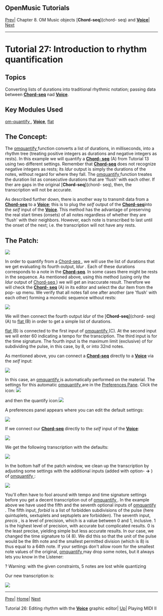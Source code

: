 OpenMusic Tutorials  
---  
[Prev](tut.gen.26)| Chapter 8. OM Music objects [**Chord-seq**](chord-
seq) and [**Voice**](voice)| [Next](tut.gen.28-29)  
  
* * *

# Tutorial 27: Introduction to rhythm quantification

## Topics

Converting lists of durations into traditional rhythmic notation; passing data
between [**Chord-seq**](chord-seq) nad [**Voice**](voice).

## Key Modules Used

[ om-quantify ](omquantify), [**Voice**](voice),
[ flat ](flatlisp)

## The Concept:

The [ omquantify ](omquantify) function converts a list of durations, in
milliseconds, into a rhythm tree (treating positive integers as durations and
negative integers as rests). In this example we will quantify a [**Chord-
seq**](chord-seq) (A) from Tutorial 13 using two different settings.
Remember that [**Chord-seq**](chord-seq) does not recognize negative
integers as rests; its  _ldur_  output is simply the durations of the notes,
without regard for where they fall. The [ omquantify ](omquantify)
function treates the duration list as consecutive durations that are 'flush'
with each other. If ther are gaps in the original [**Chord-seq**](chord-
seq), then, the transcription will not be accurate.

As described further down, there is another way to transmit data from a
[**Chord-seq**](chord-seq) to a [**Voice**](voice); this is to plug
the  _self_  output of the [**Chord-seq**](chord-seq)into the  _self_ 
input of the [**Voice**](voice). This method has the advantage of
preserving the real start times (onsets) of all notes regardless of whether
they are 'flush' with their neighbors. However, each note is transcribed to
last until the onset of the next; i.e. the transcription will not have any
rests.

## The Patch:

![](figures/tutorials/general/27a.png)

In order to quantify from a [ Chord-seq ](chord-seq), we will use the
list of durations that we get evaluating its fourth output,  _ldur_ . Each of
these durations corresponds to a note in the [**Chord-seq**](chord-seq).
In some cases there might be rests in the sequence. As mentioned above, using
this method (using only the  _ldur_  output of [ Chord-seq ](chord-seq))
we will get an inaccurate result. Therefore we will check the [**Chord-
seq**](chord-seq) (A) in its editor and select the dur item from the pop-
up menu. We verify that all notes fall one after another (are 'flush' with
each other) forming a monodic sequence without rests:

![](figures/tutorials/general/27b.png)

We will then connect the fourth output  _ldur_  of the [**Chord-seq**](chord-
seq) (A) to [ flat ](flatlisp) (B) in order to get a simple list of
durations.

[ flat ](flatlisp) (B) is connected to the first input of
[ omquantify ](omquantify) (C). At the second input we will enter 60
indicating a tempo for the transciption. The third input is for the time
signature. The fourth input is the maximum limit (exclusive) of for
subdividing the pulse, in this case, by 8, or into 32nd notes.

As mentioned above, you can connect a [**Chord-seq**](chord-seq) directly
to a [**Voice**](voice) via the  _self_  input:

![](figures/tutorials/general/27d.png)

In this case, an [ omquantify ](omquantify) is automatically performed on
the material. The settings for this automatic [ omquantify ](omquantify)
are in the [Preferences Pane](concepts.preferences). Click the icon:
![](figures/tutorials/general/27e.png)

and then the quantify icon:![](figures/tutorials/general/27f.png)

A preferences panel appears where you can edit the default settings:

![](figures/tutorials/general/27g.png)

If we connect our [**Chord-seq**](chord-seq) directly to the  _self_ 
input of the [**Voice**](voice):

![](figures/tutorials/general/27d.png)

We get the following transcription with the defaults:

![](figures/tutorials/general/27c.png)

In the bottom half of the patch window, we clean up the transcription by
adjusting some settings with the additional inputs (added with option- **->**
) of [ omquantify ](omquantify):

![](figures/tutorials/general/27h.png)

You'll often have to fool around with tempo and time signature settings before
you get a decent transcription out of [ omquantify ](omquantify). In the
example above we have used the fifth and the seventh optional inputs of
[ omquantify ](omquantify). The fifth input,  _forbid_  is a list of
forbidden subdivisions of the pulse (here quintuplets, sextuplets and
septuplets are forbidden). The seventh input,  _precis_  , is a level of
precision, which is a value between 0 and 1, inclusive. 1 is the highest level
of precision, with accurate but complicated results. 0 is the least precise,
yielding simple but less accurate results. In our case, we changed the time
signature to (4 8). We did this so that the unit of the pulse would be the 8th
note and the smallest permitted division (which is 8) is thus equal to a 64th
note. If your settings don't allow room for the smallest note values of the
original, [ omquantify ](omquantify) may drop some notes, but it always
lets you know in the Listener:

 ? Warning: with the given constraints, 5 notes are lost while quantizing  

Our new transcription is:

![](figures/tutorials/general/27i.png)

* * *

[Prev](tut.gen.26)| [Home](index)| [Next](tut.gen.28-29)  

Tutorial 26: Editing rhythm with the [**Voice**](voice) graphic editor|
[Up](tut.gen.22-27)| Playing MIDI II

